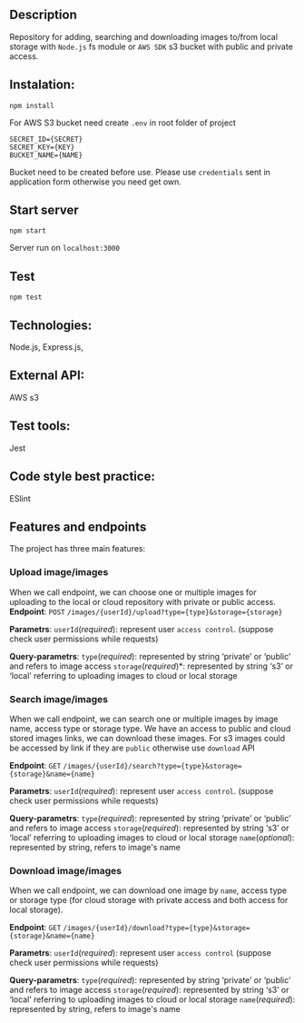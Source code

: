 ## Description

Repository for adding, searching and downloading images to/from local storage with `Node.js` fs module or `AWS SDK` s3 bucket with public and private access.


## Instalation:
```
npm install
```
For AWS S3 bucket need create `.env` in root folder of project

```
SECRET_ID={SECRET}
SECRET_KEY={KEY}
BUCKET_NAME={NAME}
```
Bucket need to be created before use.
Please use `credentials` sent in application form otherwise you need get own.

## Start server
```
npm start
```
Server run on `localhost:3000`

## Test
```
npm test
```

## Technologies:
Node.js, Express.js, 
## External API:
AWS s3
## Test tools:
Jest 
## Code style best practice:
ESlint

## Features and endpoints
The project has three main features:

### Upload image/images
When we call endpoint, we can choose one or multiple images for uploading to the local or cloud repository with private or public access. 
**Endpoint**:
`POST` ```/images/{userId}/upload?type={type}&storage={storage}```

**Parametrs**:
`userId`(*required*): represent user `access control`. (suppose check user permissions while requests)

**Query-parametrs**: 
`type`(*required*): represented by string ‘private’ or ‘public’ and refers to image access
`storage`(*required*)*: represented by string ‘s3’ or ‘local’ referring to uploading images to cloud or local storage

### Search image/images
When we call endpoint, we can search one or multiple images by image name, access type or storage type. We have an access to public and cloud stored images links, we can download these images.
For s3 images could be accessed by link if they are `public` otherwise use `download` API

**Endpoint**:
`GET` ```/images/{userId}/search?type={type}&storage={storage}&name={name}```

**Parametrs**:
`userId`(*required*): represent user `access control`. (suppose check user permissions while requests)

**Query-parametrs**: 
`type`(*required*): represented by string ‘private’ or ‘public’ and refers to image access
`storage`(*required*): represented by string ‘s3’ or ‘local’ referring to uploading images to cloud or local storage
`name`(*optional*): represented by string, refers to image's name

### Download image/images
When we call endpoint, we can download one image by `name`, access type or storage type (for cloud storage with private access and both access for local storage).

**Endpoint**:
`GET` ```/images/{userId}/download?type={type}&storage={storage}&name={name}```

**Parametrs**:
`userId`(*required*): represent user `access control` (suppose check user permissions while requests)

**Query-parametrs**: 
`type`(*required*): represented by string ‘private’ or ‘public’ and refers to image access
`storage`(*required*): represented by string ‘s3’ or ‘local’ referring to uploading images to cloud or local storage
`name`(*required*): represented by string, refers to image's name
